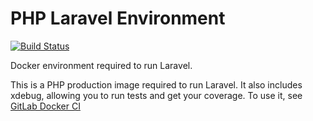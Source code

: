 # PHP Laravel Environment
[![Build Status](https://travis-ci.org/GIANTCRAB/php-laravel-env.svg?branch=5.7)](https://travis-ci.org/GIANTCRAB/php-laravel-env?branch=5.7)

Docker environment required to run Laravel.

This is a PHP production image required to run Laravel. It also includes xdebug, allowing you to run tests and get your coverage. To use it, see [GitLab Docker CI](https://github.com/GIANTCRAB/gitlabby-dockerish-laravel)
